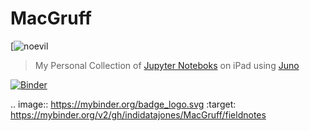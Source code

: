 # MacGruff 

[![noevil](https://github.com/indidatajones/MacGruff/50C6E454-4632-47F0-93CA-667F9DCD9972.jpeg)

 > My Personal Collection of [Jupyter Noteboks](https://github.com/jupyter/notebook) on iPad using [Juno](https://juno.sh/)
 
[![Binder](https://mybinder.org/badge_logo.svg)](https://mybinder.org/v2/gh/indidatajones/MacGruff/fieldnotes) 

.. image:: https://mybinder.org/badge_logo.svg
 :target: https://mybinder.org/v2/gh/indidatajones/MacGruff/fieldnotes
